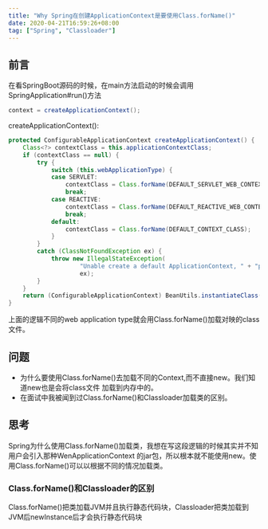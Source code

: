 ```yaml
---
title: "Why Spring在创建ApplicationContext是要使用Class.forName()"
date: 2020-04-21T16:59:26+08:00
tag: ["Spring", "Classloader"]
---
```

## 前言
在看SpringBoot源码的时候，在main方法启动的时候会调用SpringApplication#run()方法
```java
context = createApplicationContext();
```
createApplicationContext():
```java
protected ConfigurableApplicationContext createApplicationContext() {
    Class<?> contextClass = this.applicationContextClass;
    if (contextClass == null) {
        try {
            switch (this.webApplicationType) {
            case SERVLET:
                contextClass = Class.forName(DEFAULT_SERVLET_WEB_CONTEXT_CLASS);
                break;
            case REACTIVE:
                contextClass = Class.forName(DEFAULT_REACTIVE_WEB_CONTEXT_CLASS);
                break;
            default:
                contextClass = Class.forName(DEFAULT_CONTEXT_CLASS);
            }
        }
        catch (ClassNotFoundException ex) {
            throw new IllegalStateException(
                    "Unable create a default ApplicationContext, " + "please specify an ApplicationContextClass",
                    ex);
        }
    }
    return (ConfigurableApplicationContext) BeanUtils.instantiateClass(contextClass);
}
```
上面的逻辑不同的web application type就会用Class.forName()加载对映的class文件。
## 问题
* 为什么要使用Class.forName()去加载不同的Context,而不直接new。我们知道new也是会将class文件
加载到内存中的。
* 在面试中我被闻到过Class.forName()和Classloader加载类的区别。
## 思考
Spring为什么使用Class.forName()加载类，我想在写这段逻辑的时候其实并不知用户会引入那种WenApplicationContext
的jar包，所以根本就不能使用new。使用Class.forName()可以以根据不同的情况加载类。

### Class.forName()和Classloader的区别
Class.forName()把类加载JVM并且执行静态代码块，Classloader把类加载到JVM后newInstance后才会执行静态代码块


